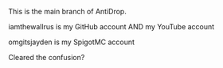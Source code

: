 This is the main branch of AntiDrop.

iamthewallrus is my GitHub account AND my YouTube account

omgitsjayden is my SpigotMC account

Cleared the confusion?
